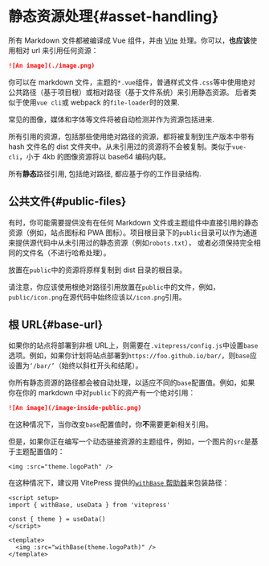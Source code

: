 # 静态资源处理{#asset-handling}

所有 Markdown 文件都被编译成 Vue 组件，并由 [Vite](https://github.com/vitejs/vite) 处理。你可以，**也应该**使用相对 url 来引用任何资源：

```md
![An image](./image.png)
```

你可以在 markdown 文件，主题的`*.vue`组件，普通样式文件`.css`等中使用绝对公共路径（基于项目根）或相对路径（基于文件系统）来引用静态资源。 后者类似于使用`vue cli`或 webpack 的`file-loader`时的效果.

常见的图像，媒体和字体等文件将被自动检测并作为资源包括进来.

所有引用的资源，包括那些使用绝对路径的资源，都将被复制到生产版本中带有 hash 文件名的 dist 文件夹中。从未引用过的资源将不会被复制。类似于`vue-cli`，小于 4kb 的图像资源将以 base64 编码内联。

所有**静态**路径引用, 包括绝对路径, 都应基于你的工作目录结构.

## 公共文件{#public-files}

有时，你可能需要提供没有在任何 Markdown 文件或主题组件中直接引用的静态资源（例如，站点图标和 PWA 图标）。项目根目录下的`public`目录可以作为通道来提供源代码中从未引用过的静态资源（例如`robots.txt`）， 或者必须保持完全相同的文件名（不进行哈希处理）。

放置在`public`中的资源将原样复制到 dist 目录的根目录。

请注意，你应该使用根绝对路径引用放置在`public`中的文件，例如，`public/icon.png`在源代码中始终应该以`/icon.png`引用。

## 根 URL{#base-url}

如果你的站点将部署到非根 URL上，则需要在`.vitepress/config.js`中设置`base`选项。例如，如果你计划将站点部署到`https://foo.github.io/bar/`，则`base`应设置为`‘/bar/’`（始终以斜杠开头和结尾）。

你所有静态资源的路径都会被自动处理，以适应不同的`base`配置值。例如，如果你在你的 markdown 中对`public`下的资产有一个绝对引用：

```md
![An image](/image-inside-public.png)
```

在这种情况下，当你改变`base`配置值时，你**不**需要更新相关引用。

但是，如果你正在编写一个动态链接资源的主题组件，例如，一个图片的`src`是基于主题配置值的：

```vue
<img :src="theme.logoPath" />
```

在这种情况下，建议用 VitePress 提供的[`withBase` 帮助器](/guide/api.html#withbase)来包装路径：

```vue
<script setup>
import { withBase, useData } from 'vitepress'

const { theme } = useData()
</script>

<template>
  <img :src="withBase(theme.logoPath)" />
</template>
```
